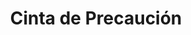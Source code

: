 ---
title: "Cinta de Precaución"
description: "Delimitación Rápida y Clara de Áreas de Riesgo"
line: "Línea de demarcación y señalización"
main:
  id: 503 # ID único para este producto
  content: |
    Presentamos nuestra **Cinta de Precaución** – la herramienta esencial para señalizar y delimitar áreas de riesgo de forma rápida y efectiva. Parte indispensable de nuestra **Línea de Demarcación y Señalización**, esta cinta de alta visibilidad es ideal para advertir sobre peligros, restringir el acceso o guiar el tráfico peatonal en zonas de construcción, eventos o cualquier situación que requiera atención inmediata.

  imgCard: "@/images/products/c-04.avif"
  imgMain: "@/images/products/c-04.avif"
  imgAlt: "Cinta de Precaución"
tabs:
  - id: "tabs-with-card-item-1"
    dataTab: "#tabs-with-card-1"
    title: "Descripción General"
  - id: "tabs-with-card-item-2"
    dataTab: "#tabs-with-card-2"
    title: "Longitudes, Precios y Usos"
  - id: "tabs-with-card-item-3"
    dataTab: "#tabs-with-card-3"
    title: "Ventajas Clave"
longDescription:
  title: "Advertencia Inmediata, Seguridad Garantizada"
  subTitle: |
    Nuestra Cinta de Precaución es un elemento fundamental en cualquier plan de seguridad. Su diseño llamativo asegura que las advertencias de peligro sean claramente visibles, contribuyendo a la prevención de accidentes en obras, áreas de mantenimiento, eventos o en cualquier escenario donde la seguridad temporal sea prioritaria. Una solución económica y eficaz para la gestión de riesgos.
  btnTitle: "Adquiere tu Cinta de Precaución"
  btnURL: "#"
descriptionList:
  - title: "Alta Visibilidad"
    subTitle: "Colores brillantes (ej. amarillo y negro, o rojo y blanco) y mensajes claros que aseguran que la zona demarcada sea inconfundible."
  - title: "Fácil de Usar"
    subTitle: "Ligera y enrollable, permite una delimitación rápida y sencilla de grandes o pequeñas áreas."
  - title: "Resistente a la Intemperie"
    subTitle: "Fabricada para soportar condiciones exteriores, como viento y lluvia, manteniendo su integridad y visibilidad."
specificationsLeft:
  - title: "Material"
    subTitle: "Polietileno de alta resistencia."
  - title: "Colores / Patrones"
    subTitle: "Generalmente disponible en amarillo y negro (peligro), o rojo y blanco (prohibición / stop)."
  - title: "Longitudes y Precios"
    subTitle: |
      - **500 metros:** $35.000
      - **100 metros:** $25.000
tableData:
  - feature: ["Especificación", "Valor"]
    description:
      - ["Tipo de Producto", "Cinta de Precaución / Peligro"]
      - ["Material", "Polietileno"]
      - ["Longitudes Disponibles", "100 m, 500 m"]
      - ["Precios (COP)", "$25.000 (100m), $35.000 (500m)"]
      - ["Uso Recomendado", "Construcción, Eventos, Mantenimiento, Áreas de Riesgo"]
blueprints:
  first: "@/images/products/c-04.avif"
  second: "@/images/products/c-04.avif"
---